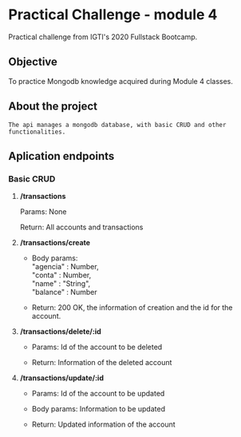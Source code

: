 # Practical Challenge - module 4

Practical challenge from IGTI's 2020 Fullstack Bootcamp.

## Objective

To practice Mongodb knowledge acquired during Module 4 classes.

## About the project

```
The api manages a mongodb database, with basic CRUD and other functionalities. 
```

## Aplication endpoints

### Basic CRUD
1. **/transactions**

    Params: None

    Return: All accounts and transactions

2. **/transactions/create**

    * Body params:  
    "agencia" : Number,  
	"conta" : Number,  
	"name" : "String",  
	"balance" : Number

    * Return: 200 OK, the information of creation and the id for the account.

3. **/transactions/delete/:id**

    * Params: Id of the account to be deleted

    * Return: Information of the deleted account

4. **/transactions/update/:id**

    * Params: Id of the account to be updated

    * Body params: Information to be updated 

    * Return: Updated information of the account  
